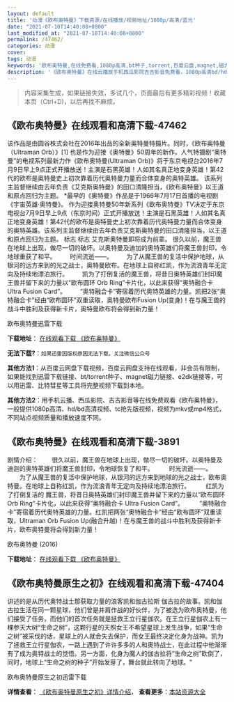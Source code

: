 ```yaml
---
layout: default
title: '动漫《欧布奥特曼》下载资源/在线播放/视频地址/1080p/高清/蓝光'
date: "2021-07-10T14:40:08+0800"
last_modified_at: "2021-07-10T14:40:08+0800"
permalink: /47462/
categories: 动漫
cover:
tags: 动漫
keywords: '欧布奥特曼,在线免费看,1080p高清,bt种子,torrent,百度云盘,magnet,磁力链,迅雷下载资源'
description: '《欧布奥特曼》在线云播放手机西瓜影院吉吉影音免费看，1080p高清bd/hd未删减完整版和tc抢先枪版，mkv/mp4格式，附带bt/torrent种子、magnet/磁力链、百度云盘、网盘资源迅雷下载链接'
---
```


>内容采集生成，如果链接失效，多试几个，页面最后有更多精彩视频！收藏本页（Ctrl+D)，以后再找不麻烦。


## 《欧布奥特曼》在线观看和高清下载-47462

该作品是由圆谷株式会社在2016年出品的全新奥特曼特摄片。同时，《欧布奥特曼（Ultraman Orb）》[1] 也是作为迎接《奥特曼》50周年的新作。人气特摄剧“奥特曼”的电视系列最新力作《欧布奥特曼(Ultraman Orb)》将于东京电视台2016年7月9日早上9点正式开播放送！主演是石黑英雄！人如其名真正地变身英雄！第42代的欧布是奥特曼史上初次靠着历代奥特曼力量而合体变身的奥特英雄。 该系列主监督继续由去年负责《艾克斯奥特曼》的田口清隆担当，《欧布奥特曼》以王道和原点回归为主题。 *最早的《奥特曼》作品是于1966年7月17日首播的电视剧《宇宙英雄·奥特曼》。 作为迎接奥特曼50年新系列《欧布奥特曼》TV决定于东京电视台7月9日早上9点（东京时间）正式开播放送！主演是石黑英雄！人如其名真正地变身英雄！第42代的欧布是奥特曼史上初次靠着历代奥特曼力量而合体变身的奥特英雄。该系列主监督继续由去年负责艾克斯奥特曼的田口清隆担当，以王道和原点回归为主题。 标志 标志 艾克斯奥特曼即将成为前辈。 很久以前，魔王兽在地球上出现，做尽一切的破坏。以奥特曼及迪加的奥特英雄们将魔王兽封印，令地球重获了和平。 　　时间流逝——。 　　为了从魔王兽的复活中保护地球，从银河的远方来到的光之战士，奥特曼欧布。在地球上自称红凯，作为流浪青年无定向及持续地漂泊旅行。 　　凯为了打倒复活的魔王兽，将昔日奥特英雄们封印魔王兽并留下来的力量以“欧布圆环 Orb Ring”卡片化，以此来获得“奥特融合卡 Ultra Fusion Card”。 　　“奥特融合卡”寄宿着历代奥特英雄的力量。凯把2张“奥特融合卡”经由“欧布圆环”双重读取，奥特曼欧布Fusion Up(变身)！在与魔王兽的战斗中胜利及获得新卡片，奥特曼欧布将会得到新力量！


欧布奥特曼迅雷下载

**下载地址**： [在线观看下载 《欧布奥特曼》](https://www.993dy.com//vod-detail-id-6242.html) 


**无法下载?**：`如果迅雷因版权原因无法下载，关注微信公众号 `

**其他方法1**：从百度云网盘下载视频，百度云网盘支持在线观看，非会员有限制，如果能找到迅雷下载链接、bt/torrent种子、magnet磁力链接、e2dk链接等，可以用迅雷、比特彗星等工具将完整视频下载到本地。

**其他方法2**：用手机云播、西瓜影院、吉吉影音等在线免费观看《欧布奥特曼》，一般提供1080p高清、hd/bd高清视频、tc抢先版视频，视频为mkv或mp4格式，不同站点视频质量和播放速度不同。


## 《欧布奥特曼》在线观看和高清下载-3891

剧情介绍： 　　很久以前，魔王兽在地球上出现，做尽一切的破坏。以奥特曼及迪迦的奥特英雄们将魔王兽封印，令地球恢复了和平。  　　时光流逝——。  　　为了从魔王兽的复活中保护地球，从银河的远方来到地球的光之战士，欧布奥特曼。在地球上自称红凯，作为流浪青年无定向及持续地漂泊旅行。  　　红凯为了打倒复活的 魔王兽，将昔日奥特英雄们封印魔王兽并留下来的力量以“欧布圆环 Orb Ring”卡片化，以此来获得“奥特融合卡 Ultra Fusion Card”。  　　“奥特融合卡”寄宿着历代奥特英雄的力量。红凯把两张“奥特融合卡”经由“欧布圆环”双重读取，Ultraman Orb Fusion Up(融合升越)！在与魔王兽的战斗中胜利及获得新卡片，欧布奥特曼将会得到新力量！


欧布奥特曼 (2016)

**下载地址**： [在线观看下载 《欧布奥特曼》](https://www.btbtdy.me/btdy/dy10176.html) 


## 《欧布奥特曼原生之初》在线观看和高清下载-47404

讲述的是从历代奥特战士那获取力量的浪客凯和伽古拉斯 伽古拉的故事。凯和伽古拉生活在同一颗星球，他们曾是并肩作战的好伙伴，为了被选为欧布奥特曼，他们接受了任务，而他们的首次任务就是拯救王立行星伽农。在王立行星伽农上有一棵参天大树“生命之树”，这颗行星的天照女王不希望星球上发生战争，如果“生命之树”被采伐的话，星球上的人就会失去保护，而女王最终决定化身为战神。凯为了拯救王立行星伽农，一路上遇到了许许多多的人和奥特战士，在此过程中他渐渐有了成为奥特战士的觉悟。另一方面，化身为魔人的伽古拉将“生命之树”砍倒了，同时，地球上“生命之树的种子”开始发芽了，舞台就此转向了地球。"


欧布奥特曼原生之初迅雷下载

**详情查看**： [《欧布奥特曼原生之初》详情介绍](/movie/47404/)， **查看更多**：[本站资源大全](/movie/t/all/)

